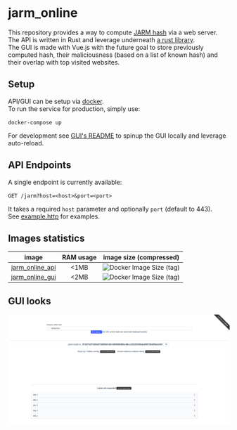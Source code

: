 # jarm_online
This repository provides a way to compute [JARM hash](https://github.com/salesforce/jarm) via a web server.  
The API is written in Rust and leverage underneath [a rust library](https://github.com/Hugo-C/rustJarm).  
The GUI is made with Vue.js with the future goal to store previously computed hash, their maliciousness (based on a list of known hash) and their overlap with top visited websites.

## Setup
API/GUI can be setup via [docker](docker-compose.yml).  
To run the service for production, simply use:
```shell
docker-compose up
```
For development see [GUI's README](jarm_online_gui/README.md) to spinup the GUI locally and leverage auto-reload.

## API Endpoints
A single endpoint is currently available:
````http request
GET /jarm?host=<host>&port=<port>
````
It takes a required `host` parameter and optionally `port` (default to 443).  
See [example.http](examples.http) for examples.

## Images statistics
|                                image                                 | RAM usage |                                                image size (compressed)                                                 |
|:--------------------------------------------------------------------:|:---------:|:----------------------------------------------------------------------------------------------------------------------:|
| [jarm_online_api](https://hub.docker.com/r/hugocker/jarm_online_api) |   <1MB    | ![Docker Image Size (tag)](https://img.shields.io/docker/image-size/hugocker/jarm_online_api/latest?style=flat-square) |
| [jarm_online_gui](https://hub.docker.com/r/hugocker/jarm_online_gui) |   <2MB    | ![Docker Image Size (tag)](https://img.shields.io/docker/image-size/hugocker/jarm_online_gui/latest?style=flat-square) |

## GUI looks
![](Doc/website_current_look.png)